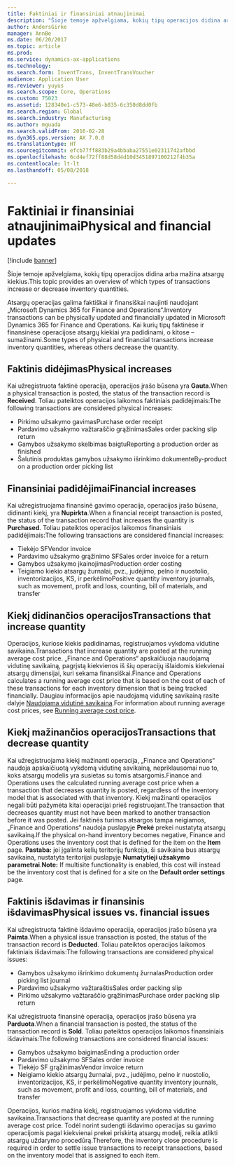 ```yaml
---
title: Faktiniai ir finansiniai atnaujinimai
description: "Šioje temoje apžvelgiama, kokių tipų operacijos didina arba mažina atsargų kiekius."
author: AndersGirke
manager: AnnBe
ms.date: 06/20/2017
ms.topic: article
ms.prod: 
ms.service: dynamics-ax-applications
ms.technology: 
ms.search.form: InventTrans, InventTransVoucher
audience: Application User
ms.reviewer: yuyus
ms.search.scope: Core, Operations
ms.custom: 75023
ms.assetid: 128340e1-c573-48e6-b835-6c350d8dd0fb
ms.search.region: Global
ms.search.industry: Manufacturing
ms.author: mguada
ms.search.validFrom: 2016-02-28
ms.dyn365.ops.version: AX 7.0.0
ms.translationtype: HT
ms.sourcegitcommit: efcb77ff883b29a4bbaba27551e02311742afbbd
ms.openlocfilehash: 6cd4ef72ff88d58d4d10d3451897100212f4b35a
ms.contentlocale: lt-lt
ms.lasthandoff: 05/08/2018

---
```


# <a name="physical-and-financial-updates"></a><span data-ttu-id="1dda7-103">Faktiniai ir finansiniai atnaujinimai</span><span class="sxs-lookup"><span data-stu-id="1dda7-103">Physical and financial updates</span></span>

[!include [banner](../includes/banner.md)]

<span data-ttu-id="1dda7-104">Šioje temoje apžvelgiama, kokių tipų operacijos didina arba mažina atsargų kiekius.</span><span class="sxs-lookup"><span data-stu-id="1dda7-104">This topic provides an overview of which types of transactions increase or decrease inventory quantities.</span></span> 

<span data-ttu-id="1dda7-105">Atsargų operacijas galima faktiškai ir finansiškai naujinti naudojant „Microsoft Dynamics 365 for Finance and Operations“.</span><span class="sxs-lookup"><span data-stu-id="1dda7-105">Inventory transactions can be physically updated and financially updated in Microsoft Dynamics 365 for Finance and Operations.</span></span> <span data-ttu-id="1dda7-106">Kai kurių tipų faktinėse ir finansinėse operacijose atsargų kiekiai yra padidinami, o kitose – sumažinami.</span><span class="sxs-lookup"><span data-stu-id="1dda7-106">Some types of physical and financial transactions increase inventory quantities, whereas others decrease the quantity.</span></span>

## <a name="physical-increases"></a><span data-ttu-id="1dda7-107">Faktinis didėjimas</span><span class="sxs-lookup"><span data-stu-id="1dda7-107">Physical increases</span></span>
<span data-ttu-id="1dda7-108">Kai užregistruota faktinė operacija, operacijos įrašo būsena yra **Gauta**.</span><span class="sxs-lookup"><span data-stu-id="1dda7-108">When a physical transaction is posted, the status of the transaction record is **Received**.</span></span> <span data-ttu-id="1dda7-109">Toliau pateiktos operacijos laikomos faktiniais padidėjimais:</span><span class="sxs-lookup"><span data-stu-id="1dda7-109">The following transactions are considered physical increases:</span></span>

-   <span data-ttu-id="1dda7-110">Pirkimo užsakymo gavimas</span><span class="sxs-lookup"><span data-stu-id="1dda7-110">Purchase order receipt</span></span>
-   <span data-ttu-id="1dda7-111">Pardavimo užsakymo važtaraščio grąžinimas</span><span class="sxs-lookup"><span data-stu-id="1dda7-111">Sales order packing slip return</span></span>
-   <span data-ttu-id="1dda7-112">Gamybos užsakymo skelbimas baigtu</span><span class="sxs-lookup"><span data-stu-id="1dda7-112">Reporting a production order as finished</span></span>
-   <span data-ttu-id="1dda7-113">Šalutinis produktas gamybos užsakymo išrinkimo dokumente</span><span class="sxs-lookup"><span data-stu-id="1dda7-113">By-product on a production order picking list</span></span>

## <a name="financial-increases"></a><span data-ttu-id="1dda7-114">Finansiniai padidėjimai</span><span class="sxs-lookup"><span data-stu-id="1dda7-114">Financial increases</span></span>
<span data-ttu-id="1dda7-115">Kai užregistruojama finansinė gavimo operacija, operacijos įrašo būsena, didinanti kiekį, yra **Nupirkta**.</span><span class="sxs-lookup"><span data-stu-id="1dda7-115">When a financial receipt transaction is posted, the status of the transaction record that increases the quantity is **Purchased**.</span></span> <span data-ttu-id="1dda7-116">Toliau pateiktos operacijos laikomos finansiniais padidėjimais:</span><span class="sxs-lookup"><span data-stu-id="1dda7-116">The following transactions are considered financial increases:</span></span>

-   <span data-ttu-id="1dda7-117">Tiekėjo SF</span><span class="sxs-lookup"><span data-stu-id="1dda7-117">Vendor invoice</span></span>
-   <span data-ttu-id="1dda7-118">Pardavimo užsakymo grąžinimo SF</span><span class="sxs-lookup"><span data-stu-id="1dda7-118">Sales order invoice for a return</span></span>
-   <span data-ttu-id="1dda7-119">Gamybos užsakymo įkainojimas</span><span class="sxs-lookup"><span data-stu-id="1dda7-119">Production order costing</span></span>
-   <span data-ttu-id="1dda7-120">Teigiamo kiekio atsargų žurnalai, pvz., judėjimo, pelno ir nuostolio, inventorizacijos, KS, ir perkėlimo</span><span class="sxs-lookup"><span data-stu-id="1dda7-120">Positive quantity inventory journals, such as movement, profit and loss, counting, bill of materials, and transfer</span></span>

## <a name="transactions-that-increase-quantity"></a><span data-ttu-id="1dda7-121">Kiekį didinančios operacijos</span><span class="sxs-lookup"><span data-stu-id="1dda7-121">Transactions that increase quantity</span></span>
<span data-ttu-id="1dda7-122">Operacijos, kuriose kiekis padidinamas, registruojamos vykdoma vidutine savikaina.</span><span class="sxs-lookup"><span data-stu-id="1dda7-122">Transactions that increase quantity are posted at the running average cost price.</span></span> <span data-ttu-id="1dda7-123">„Finance and Operations“ apskaičiuoja naudojamą vidutinę savikainą, pagrįstą kiekvienos iš šių operacijų išlaidomis kiekvienai atsargų dimensijai, kuri sekama finansiškai.</span><span class="sxs-lookup"><span data-stu-id="1dda7-123">Finance and Operations calculates a running average cost price that is based on the cost of each of these transactions for each inventory dimension that is being tracked financially.</span></span> <span data-ttu-id="1dda7-124">Daugiau informacijos apie naudojamą vidutinę savikainą rasite dalyje [Naudojama vidutinė savikaina](running-average-cost-price.md).</span><span class="sxs-lookup"><span data-stu-id="1dda7-124">For information about running average cost prices, see [Running average cost price](running-average-cost-price.md).</span></span>

## <a name="transactions-that-decrease-quantity"></a><span data-ttu-id="1dda7-125">Kiekį mažinančios operacijos</span><span class="sxs-lookup"><span data-stu-id="1dda7-125">Transactions that decrease quantity</span></span>
<span data-ttu-id="1dda7-126">Kai užregistruojama kiekį mažinanti operacija, „Finance and Operations“ naudoja apskaičiuotą vykdomą vidutinę savikainą, nepriklausomai nuo to, koks atsargų modelis yra susietas su tomis atsargomis.</span><span class="sxs-lookup"><span data-stu-id="1dda7-126">Finance and Operations uses the calculated running average cost price when a transaction that decreases quantity is posted, regardless of the inventory model that is associated with that inventory.</span></span> <span data-ttu-id="1dda7-127">Kiekį mažinanti operacijos negali būti pažymėta kitai operacijai prieš registruojant.</span><span class="sxs-lookup"><span data-stu-id="1dda7-127">The transaction that decreases quantity must not have been marked to another transaction before it was posted.</span></span> <span data-ttu-id="1dda7-128">Jei faktinės turimos atsargos tampa neigiamos, „Finance and Operations“ naudoja puslapyje **Prekė** prekei nustatytą atsargų savikainą.</span><span class="sxs-lookup"><span data-stu-id="1dda7-128">If the physical on-hand inventory becomes negative, Finance and Operations uses the inventory cost that is defined for the item on the **Item** page.</span></span> <span data-ttu-id="1dda7-129">**Pastaba:** jei įgalinta kelių teritorijų funkcija, ši savikaina bus atsargų savikaina, nustatyta teritorijai puslapyje **Numatytieji užsakymo parametrai**.</span><span class="sxs-lookup"><span data-stu-id="1dda7-129">**Note:** If multisite functionality is enabled, this cost will instead be the inventory cost that is defined for a site on the **Default order settings** page.</span></span>

## <a name="physical-issues-vs-financial-issues"></a><span data-ttu-id="1dda7-130">Faktinis išdavimas ir finansinis išdavimas</span><span class="sxs-lookup"><span data-stu-id="1dda7-130">Physical issues vs. financial issues</span></span>
<span data-ttu-id="1dda7-131">Kai užregistruota faktinė išdavimo operacija, operacijos įrašo būsena yra **Paimta**.</span><span class="sxs-lookup"><span data-stu-id="1dda7-131">When a physical issue transaction is posted, the status of the transaction record is **Deducted**.</span></span> <span data-ttu-id="1dda7-132">Toliau pateiktos operacijos laikomos faktiniais išdavimais:</span><span class="sxs-lookup"><span data-stu-id="1dda7-132">The following transactions are considered physical issues:</span></span>

-   <span data-ttu-id="1dda7-133">Gamybos užsakymo išrinkimo dokumentų žurnalas</span><span class="sxs-lookup"><span data-stu-id="1dda7-133">Production order picking list journal</span></span>
-   <span data-ttu-id="1dda7-134">Pardavimo užsakymo važtaraštis</span><span class="sxs-lookup"><span data-stu-id="1dda7-134">Sales order packing slip</span></span>
-   <span data-ttu-id="1dda7-135">Pirkimo užsakymo važtaraščio grąžinimas</span><span class="sxs-lookup"><span data-stu-id="1dda7-135">Purchase order packing slip return</span></span>

<span data-ttu-id="1dda7-136">Kai užregistruota finansinė operacija, operacijos įrašo būsena yra **Parduota**.</span><span class="sxs-lookup"><span data-stu-id="1dda7-136">When a financial transaction is posted, the status of the transaction record is **Sold**.</span></span> <span data-ttu-id="1dda7-137">Toliau pateiktos operacijos laikomos finansiniais išdavimais:</span><span class="sxs-lookup"><span data-stu-id="1dda7-137">The following transactions are considered financial issues:</span></span>

-   <span data-ttu-id="1dda7-138">Gamybos užsakymo baigimas</span><span class="sxs-lookup"><span data-stu-id="1dda7-138">Ending a production order</span></span>
-   <span data-ttu-id="1dda7-139">Pardavimo užsakymo SF</span><span class="sxs-lookup"><span data-stu-id="1dda7-139">Sales order invoice</span></span>
-   <span data-ttu-id="1dda7-140">Tiekėjo SF grąžinimas</span><span class="sxs-lookup"><span data-stu-id="1dda7-140">Vendor invoice return</span></span>
-   <span data-ttu-id="1dda7-141">Neigiamo kiekio atsargų žurnalai, pvz., judėjimo, pelno ir nuostolio, inventorizacijos, KS, ir perkėlimo</span><span class="sxs-lookup"><span data-stu-id="1dda7-141">Negative quantity inventory journals, such as movement, profit and loss, counting, bill of materials, and transfer</span></span>

<span data-ttu-id="1dda7-142">Operacijos, kurios mažina kiekį, registruojamos vykdoma vidutine savikaina.</span><span class="sxs-lookup"><span data-stu-id="1dda7-142">Transactions that decrease quantity are posted at the running average cost price.</span></span> <span data-ttu-id="1dda7-143">Todėl norint sudengti išdavimo operacijas su gavimo operacijomis pagal kiekvienai prekei priskirtą atsargų modelį, reikia atlikti atsargų uždarymo procedūrą.</span><span class="sxs-lookup"><span data-stu-id="1dda7-143">Therefore, the inventory close procedure is required in order to settle issue transactions to receipt transactions, based on the inventory model that is assigned to each item.</span></span>




